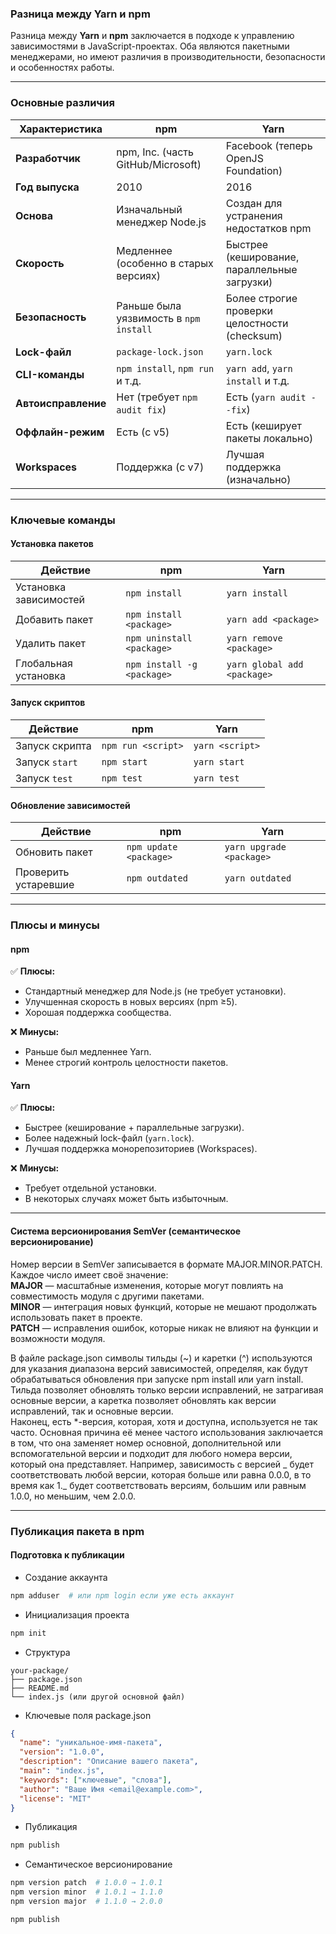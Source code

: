### Разница между Yarn и npm

Разница между **Yarn** и **npm** заключается в подходе к управлению зависимостями в JavaScript-проектах. Оба являются пакетными менеджерами, но имеют различия в производительности, безопасности и особенностях работы.

---

### Основные различия

| Характеристика      | npm                                    | Yarn                                          |
| ------------------- | -------------------------------------- | --------------------------------------------- |
| **Разработчик**     | npm, Inc. (часть GitHub/Microsoft)     | Facebook (теперь OpenJS Foundation)           |
| **Год выпуска**     | 2010                                   | 2016                                          |
| **Основа**          | Изначальный менеджер Node.js           | Создан для устранения недостатков npm         |
| **Скорость**        | Медленнее (особенно в старых версиях)  | Быстрее (кеширование, параллельные загрузки)  |
| **Безопасность**    | Раньше была уязвимость в `npm install` | Более строгие проверки целостности (checksum) |
| **Lock-файл**       | `package-lock.json`                    | `yarn.lock`                                   |
| **CLI-команды**     | `npm install`, `npm run` и т.д.        | `yarn add`, `yarn install` и т.д.             |
| **Автоисправление** | Нет (требует `npm audit fix`)          | Есть (`yarn audit --fix`)                     |
| **Оффлайн-режим**   | Есть (с v5)                            | Есть (кеширует пакеты локально)               |
| **Workspaces**      | Поддержка (с v7)                       | Лучшая поддержка (изначально)                 |

---

### Ключевые команды

#### Установка пакетов

| Действие               | npm                        | Yarn                        |
| ---------------------- | -------------------------- | --------------------------- |
| Установка зависимостей | `npm install`              | `yarn install`              |
| Добавить пакет         | `npm install <package>`    | `yarn add <package>`        |
| Удалить пакет          | `npm uninstall <package>`  | `yarn remove <package>`     |
| Глобальная установка   | `npm install -g <package>` | `yarn global add <package>` |

#### Запуск скриптов

| Действие       | npm                | Yarn            |
| -------------- | ------------------ | --------------- |
| Запуск скрипта | `npm run <script>` | `yarn <script>` |
| Запуск `start` | `npm start`        | `yarn start`    |
| Запуск `test`  | `npm test`         | `yarn test`     |

#### Обновление зависимостей

| Действие             | npm                    | Yarn                     |
| -------------------- | ---------------------- | ------------------------ |
| Обновить пакет       | `npm update <package>` | `yarn upgrade <package>` |
| Проверить устаревшие | `npm outdated`         | `yarn outdated`          |

---

### Плюсы и минусы

#### npm

✅ **Плюсы:**

- Стандартный менеджер для Node.js (не требует установки).
- Улучшенная скорость в новых версиях (npm ≥5).
- Хорошая поддержка сообщества.

❌ **Минусы:**

- Раньше был медленнее Yarn.
- Менее строгий контроль целостности пакетов.

#### Yarn

✅ **Плюсы:**

- Быстрее (кеширование + параллельные загрузки).
- Более надежный lock-файл (`yarn.lock`).
- Лучшая поддержка монорепозиториев (Workspaces).

❌ **Минусы:**

- Требует отдельной установки.
- В некоторых случаях может быть избыточным.

---

#### Система версионирования SemVer (семантическое версионирование)

Номер версии в SemVer записывается в формате MAJOR.MINOR.PATCH. Каждое число имеет своё значение:\
**MAJOR** — масштабные изменения, которые могут повлиять на совместимость модуля с другими пакетами.\
**MINOR** — интеграция новых функций, которые не мешают продолжать использовать пакет в проекте.\
**PATCH** — исправления ошибок, которые никак не влияют на функции и возможности модуля.

В файле package.json символы тильды (~) и каретки (^) используются для указания диапазона версий зависимостей, определяя, как будут обрабатываться обновления при запуске npm install или yarn install. Тильда позволяет обновлять только версии исправлений, не затрагивая основные версии, а каретка позволяет обновлять как версии исправлений, так и основные версии.\
Наконец, есть \*-версия, которая, хотя и доступна, используется не так часто. Основная причина её менее частого использования заключается в том, что она заменяет номер основной, дополнительной или вспомогательной версии и подходит для любого номера версии, который она представляет. Например, зависимость с версией _ будет соответствовать любой версии, которая больше или равна 0.0.0, в то время как 1._ будет соответствовать версиям, большим или равным 1.0.0, но меньшим, чем 2.0.0.

---

### Публикация пакета в npm

#### Подготовка к публикации

- Создание аккаунта

```bash
npm adduser  # или npm login если уже есть аккаунт
```

- Инициализация проекта

```bash
npm init
```

- Структура

```text
your-package/
├── package.json
├── README.md
└── index.js (или другой основной файл)
```

- Ключевые поля package.json

```json
{
  "name": "уникальное-имя-пакета",
  "version": "1.0.0",
  "description": "Описание вашего пакета",
  "main": "index.js",
  "keywords": ["ключевые", "слова"],
  "author": "Ваше Имя <email@example.com>",
  "license": "MIT"
}
```

- Публикация

```bash
npm publish
```

- Семантическое версионирование

```bash
npm version patch  # 1.0.0 → 1.0.1
npm version minor  # 1.0.1 → 1.1.0
npm version major  # 1.1.0 → 2.0.0

npm publish
```
